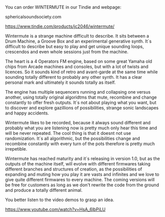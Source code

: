 You can order WINTERMUTE in our Tindie and webpage:


sphericalsoundsociety.com

https://www.tindie.com/products/jc2046/wintermute/


Wintermute is a strange machine difficult to describe. It sits between a Drum Machine, a Groove Box and an experimental generative synth. It´s difficult to describe but easy to play and get unique sounding loops, crescendos and even whole sessions just from the machine.

The heart is a 4 Operators FM engine, based on some great Yamaha old chips from Arcade machines and consoles, but with a lot of twists and licences. So it sounds kind of retro and avant-garde at the same time while sounding totally different to probably any other synth. It has a clear personal mark and ultimately it sounds totally as itself.

The engine has multiple sequencers running and collapsing one versus another, using totally original algoridtms that mute, recombine and change constantly to offer fresh outputs. It´s not about playing what you want, but to discover and explore gazillions of possibilities, strange sonic landscapes and happy accidents.

Wintermute likes to be recorded, because it always sound different and probably what you are listening now is pretty much only hear this time and will be never repeated. The cool thing is that it doesnt not use randomization. It´s all algorithmic, but the possibilities change and recombine constantly with every turn of the pots therefore is pretty much irrepetible.

Wintermute has reached maturity and it´s releasing in version 1.0, but as the outputs of the machine itself, will evolve with different firmwares taking different branches and structures of creation, as the possibilities of expanding and muting how you play it are vasts and infinites and we love to give quite different firmwares to every machine. The coming versions will be free for customers as long as we don't rewrite the code from the ground and produce a totally different animal.

You better listen to the video demos to grasp an idea.


https://www.youtube.com/watch?v=HsA_6lbPiLU
